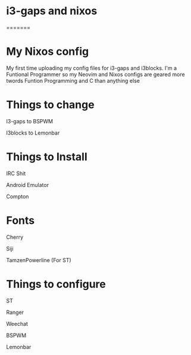# i3-gaps and nixos
=======
# My Nixos config
My first time uploading my config files for i3-gaps and i3blocks.
I'm a Funtional Programmer so my Neovim and Nixos configs are geared more twords Funtion Programming and C than anything else

# Things to change
I3-gaps to BSPWM

I3blocks to Lemonbar

# Things to Install
IRC Shit

Android Emulator

Compton

# Fonts
Cherry

Siji

TamzenPowerline (For ST)

# Things to configure
ST

Ranger

Weechat

BSPWM

Lemonbar
